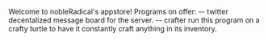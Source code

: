 Welcome to nobleRadical's appstore! Programs on offer:
-- twitter
    decentalized message board for the server.
-- crafter
    run this program on a crafty turtle to have it constantly craft
    anything in its inventory. 
